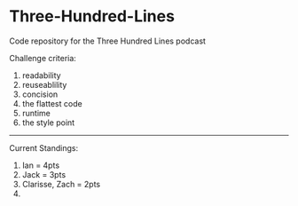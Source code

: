 # Three-Hundred-Lines
Code repository for the Three Hundred Lines podcast

Challenge criteria:
1. readability
2. reuseablility
3. concision
4. the flattest code
5. runtime
6. the style point

______________________________

Current Standings: 

1. Ian = 4pts          
2. Jack = 3pts
3. Clarisse, Zach = 2pts
4. 
